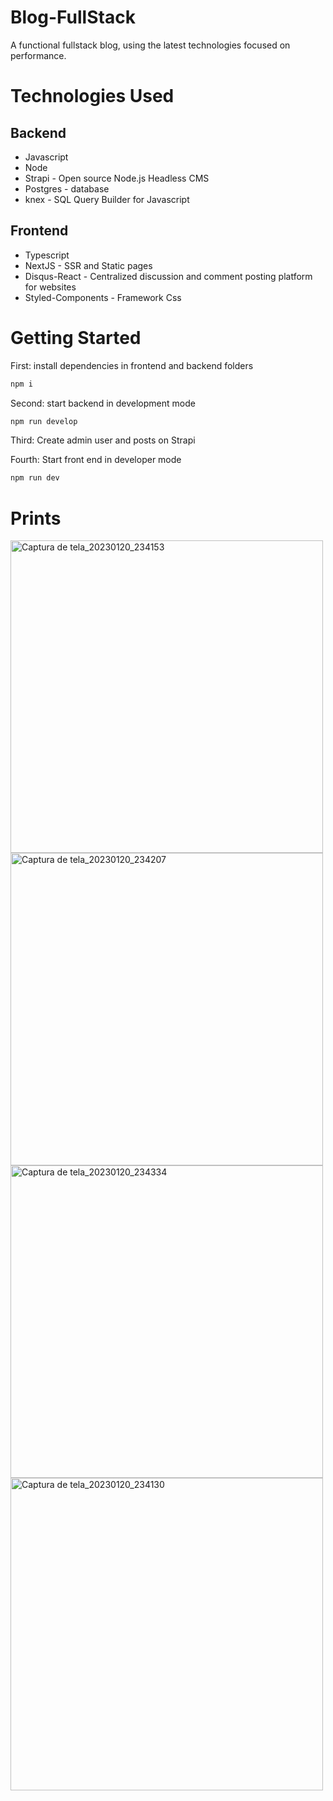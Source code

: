 ﻿# Blog-FullStack
 
 A functional fullstack blog, using the latest technologies focused on performance.

# Technologies Used

## Backend

- Javascript
- Node
- Strapi - Open source Node.js Headless CMS
- Postgres - database
- knex - SQL Query Builder for Javascript

## Frontend

- Typescript
- NextJS - SSR and Static pages
- Disqus-React - Centralized discussion and comment posting platform for websites
- Styled-Components - Framework Css

# Getting Started

First: install dependencies in frontend and backend folders

```bash
npm i
```

Second: start backend in development mode

```bash
npm run develop
```

Third: Create admin user and posts on Strapi

Fourth: Start front end in developer mode

```bash
npm run dev
```

# Prints

<img width="500" alt="Captura de tela_20230120_234153" src="https://user-images.githubusercontent.com/62623046/213824822-db9edca7-1a21-4391-b7fd-946934500248.png">

<img width="500" alt="Captura de tela_20230120_234207" src="https://user-images.githubusercontent.com/62623046/213824907-f8812fdd-a8e6-44cb-bbc1-722299c3203a.png">

<img width="500" alt="Captura de tela_20230120_234334" src="https://user-images.githubusercontent.com/62623046/213824950-f0d5767b-8cf4-4d92-80de-ed0dc892af7a.png">

<img width="500" alt="Captura de tela_20230120_234130" src="https://user-images.githubusercontent.com/62623046/213824989-80365120-a7eb-4c1c-ad19-70cbfb99f282.png">



